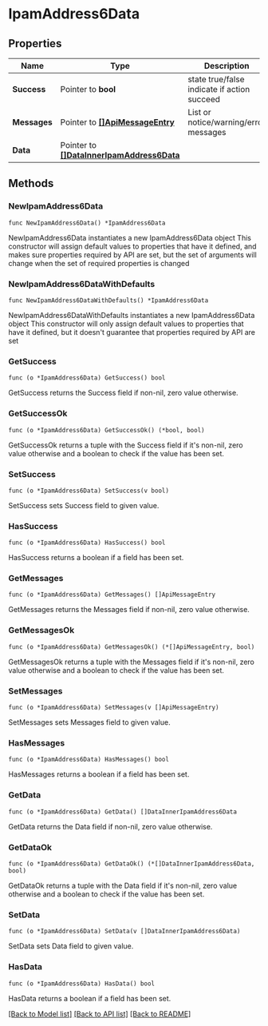 # IpamAddress6Data

## Properties

Name | Type | Description | Notes
------------ | ------------- | ------------- | -------------
**Success** | Pointer to **bool** | state true/false indicate if action succeed | [optional] 
**Messages** | Pointer to [**[]ApiMessageEntry**](ApiMessageEntry.md) | List or notice/warning/error messages | [optional] 
**Data** | Pointer to [**[]DataInnerIpamAddress6Data**](DataInnerIpamAddress6Data.md) |  | [optional] 

## Methods

### NewIpamAddress6Data

`func NewIpamAddress6Data() *IpamAddress6Data`

NewIpamAddress6Data instantiates a new IpamAddress6Data object
This constructor will assign default values to properties that have it defined,
and makes sure properties required by API are set, but the set of arguments
will change when the set of required properties is changed

### NewIpamAddress6DataWithDefaults

`func NewIpamAddress6DataWithDefaults() *IpamAddress6Data`

NewIpamAddress6DataWithDefaults instantiates a new IpamAddress6Data object
This constructor will only assign default values to properties that have it defined,
but it doesn't guarantee that properties required by API are set

### GetSuccess

`func (o *IpamAddress6Data) GetSuccess() bool`

GetSuccess returns the Success field if non-nil, zero value otherwise.

### GetSuccessOk

`func (o *IpamAddress6Data) GetSuccessOk() (*bool, bool)`

GetSuccessOk returns a tuple with the Success field if it's non-nil, zero value otherwise
and a boolean to check if the value has been set.

### SetSuccess

`func (o *IpamAddress6Data) SetSuccess(v bool)`

SetSuccess sets Success field to given value.

### HasSuccess

`func (o *IpamAddress6Data) HasSuccess() bool`

HasSuccess returns a boolean if a field has been set.

### GetMessages

`func (o *IpamAddress6Data) GetMessages() []ApiMessageEntry`

GetMessages returns the Messages field if non-nil, zero value otherwise.

### GetMessagesOk

`func (o *IpamAddress6Data) GetMessagesOk() (*[]ApiMessageEntry, bool)`

GetMessagesOk returns a tuple with the Messages field if it's non-nil, zero value otherwise
and a boolean to check if the value has been set.

### SetMessages

`func (o *IpamAddress6Data) SetMessages(v []ApiMessageEntry)`

SetMessages sets Messages field to given value.

### HasMessages

`func (o *IpamAddress6Data) HasMessages() bool`

HasMessages returns a boolean if a field has been set.

### GetData

`func (o *IpamAddress6Data) GetData() []DataInnerIpamAddress6Data`

GetData returns the Data field if non-nil, zero value otherwise.

### GetDataOk

`func (o *IpamAddress6Data) GetDataOk() (*[]DataInnerIpamAddress6Data, bool)`

GetDataOk returns a tuple with the Data field if it's non-nil, zero value otherwise
and a boolean to check if the value has been set.

### SetData

`func (o *IpamAddress6Data) SetData(v []DataInnerIpamAddress6Data)`

SetData sets Data field to given value.

### HasData

`func (o *IpamAddress6Data) HasData() bool`

HasData returns a boolean if a field has been set.


[[Back to Model list]](../README.md#documentation-for-models) [[Back to API list]](../README.md#documentation-for-api-endpoints) [[Back to README]](../README.md)


